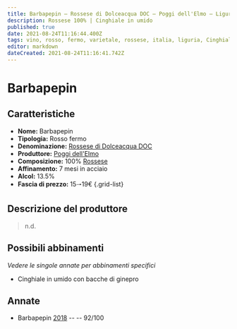 ```yaml
---
title: Barbapepin – Rossese di Dolceacqua DOC – Poggi dell'Elmo – Liguria (IT) – 15🠒19€ – 5★
description: Rossese 100% | Cinghiale in umido 
published: true
date: 2021-08-24T11:16:44.400Z
tags: vino, rosso, fermo, varietale, rossese, italia, liguria, Cinghiale in umido, 15🠒19€, 5 stelle
editor: markdown
dateCreated: 2021-08-24T11:16:41.742Z
---
```


# Barbapepin

## Caratteristiche
- **Nome:** Barbapepin
- **Tipologia:** Rosso fermo
- **Denominazione:** [Rossese di Dolceacqua DOC](/denominazioni/Italia/Liguria/DOC/Rossese-di-Dolceacqua) 
- **Produttore:** [Poggi dell'Elmo](/produttori/Italia/Liguria/Poggi-dell-Elmo) 
- **Composizione:** 100% [Rossese](/vitigni/Italia/bacca-nera/rossese)
- **Affinamento:** 7 mesi in acciaio
- **Alcol:** 13.5%
- **Fascia di prezzo:** 15🠒19€
{.grid-list}

## Descrizione del produttore

> n.d.

## Possibili abbinamenti
*Vedere le singole annate per abbinamenti specifici*

- Cinghiale in umido con bacche di ginepro

## Annate
- Barbapepin [2018](vini/Italia/Liguria/Poggi-dell-Elmo/Barbapepin/2018) -- <span class="star-5"></span> -- 92/100
